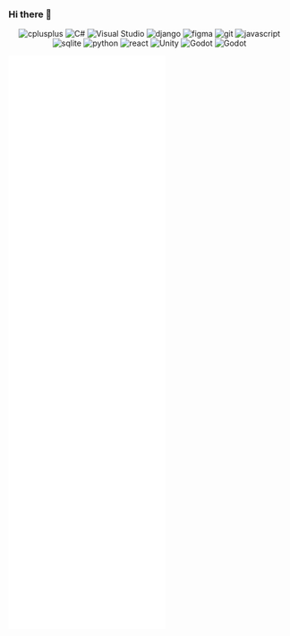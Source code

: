 ### Hi there 👋

<p align="center">
<img src="https://upload.wikimedia.org/wikipedia/commons/1/18/ISO_C%2B%2B_Logo.svg" alt="cplusplus" width="40" height="40"/> 
<img src="https://www.freeiconspng.com/uploads/c-logo-icon-18.png" alt="C#" width="40" height="40"/>
<img src="https://1000logos.net/wp-content/uploads/2020/08/Visual-Studio-Logo.png" alt="Visual Studio" width="60" height="40"/>
<img src="https://static.djangoproject.com/img/logos/django-logo-negative.svg" alt="django" width="40" height="40" margin="50px"/>  
<img src="https://www.vectorlogo.zone/logos/figma/figma-icon.svg" alt="figma" width="40" height="40" margin="50px"/> 
<img src="https://www.vectorlogo.zone/logos/git-scm/git-scm-icon.svg" alt="git" width="40" height="40" margin="50px" />
<img src="https://www.freepnglogos.com/uploads/javascript-png/javascript-vector-logo-yellow-png-transparent-javascript-vector-12.png" alt="javascript" width="40" height="40"/>
<img src="https://upload.wikimedia.org/wikipedia/commons/9/97/Sqlite-square-icon.svg" alt="sqlite" width="40" height="40"/> 
<img src="https://upload.wikimedia.org/wikipedia/commons/c/c3/Python-logo-notext.svg" alt="python" width="40" height="40"/> 
<img src="https://upload.wikimedia.org/wikipedia/commons/a/a7/React-icon.svg" alt="react" width="50" height="50"/>
<img src="https://unity3d.com/profiles/unity3d/themes/unity/images/pages/branding_trademarks/unity-tab-square-black.png" alt="Unity" width="40" height="40"/>
<img src="https://upload.wikimedia.org/wikipedia/commons/6/6a/Godot_icon.svg" alt="Godot" width="40" height="40"/>
<img src="https://upload.wikimedia.org/wikipedia/commons/0/0c/Blender_logo_no_text.svg" alt="Godot" width="40" height="40"/>

![GitHub metrics](https://github.com/AzadKshitij/AzadKshitij/blob/master/github-metrics.svg)
